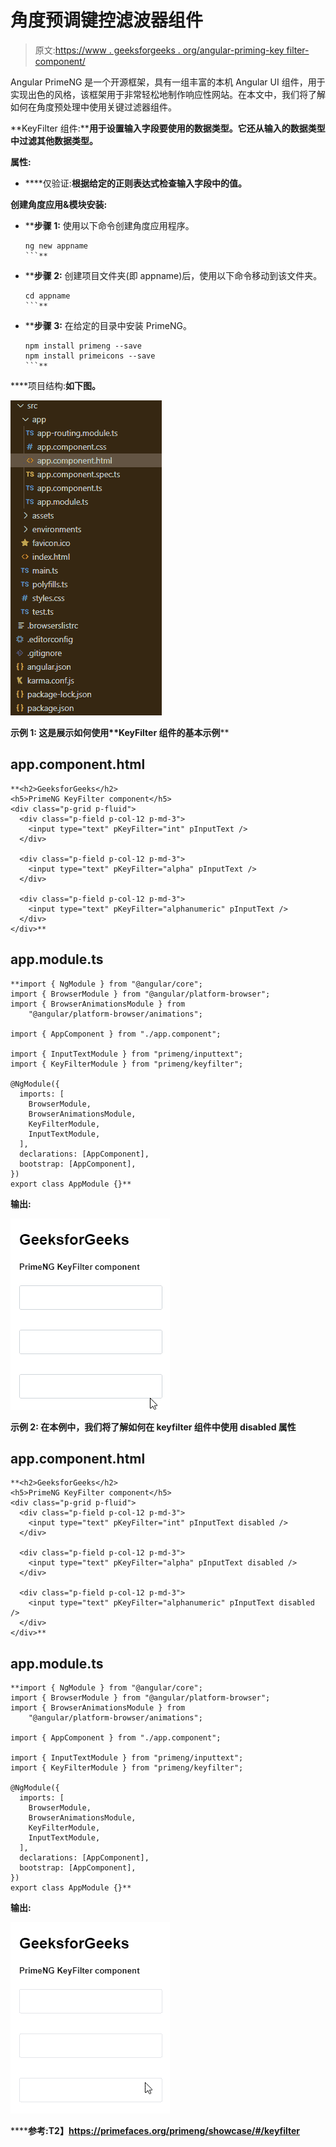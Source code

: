 # 角度预调键控滤波器组件

> 原文:[https://www . geeksforgeeks . org/angular-priming-key filter-component/](https://www.geeksforgeeks.org/angular-primeng-keyfilter-component/)

Angular PrimeNG 是一个开源框架，具有一组丰富的本机 Angular UI 组件，用于实现出色的风格，该框架用于非常轻松地制作响应性网站。在本文中，我们将了解如何在角度预处理中使用关键过滤器组件。

**KeyFilter 组件:****用于设置输入字段要使用的数据类型。它还从输入的数据类型中过滤其他数据类型。**

****属性:****

*   ****仅验证:**根据给定的正则表达式检查输入字段中的值。**

****创建角度应用&模块安装:****

*   ****步骤 1:** 使用以下命令创建角度应用程序。

    ```
    ng new appname
    ```** 
*   ****步骤 2:** 创建项目文件夹(即 appname)后，使用以下命令移动到该文件夹。

    ```
    cd appname
    ```** 
*   ****步骤 3:** 在给定的目录中安装 PrimeNG。

    ```
    npm install primeng --save
    npm install primeicons --save
    ```** 

****项目结构:**如下图。**

**![](img/6e2ac1499ceea2e58d3439c1f9f0d39a.png)**

****示例 1:** 这是展示如何使用**KeyFilter 组件的基本示例****

## ****app.component.html****

```
**<h2>GeeksforGeeks</h2>
<h5>PrimeNG KeyFilter component</h5>
<div class="p-grid p-fluid">
  <div class="p-field p-col-12 p-md-3">
    <input type="text" pKeyFilter="int" pInputText />
  </div>

  <div class="p-field p-col-12 p-md-3">
    <input type="text" pKeyFilter="alpha" pInputText />
  </div>

  <div class="p-field p-col-12 p-md-3">
    <input type="text" pKeyFilter="alphanumeric" pInputText />
  </div>
</div>**
```

## ****app.module.ts****

```
**import { NgModule } from "@angular/core";
import { BrowserModule } from "@angular/platform-browser";
import { BrowserAnimationsModule } from 
    "@angular/platform-browser/animations";

import { AppComponent } from "./app.component";

import { InputTextModule } from "primeng/inputtext";
import { KeyFilterModule } from "primeng/keyfilter";

@NgModule({
  imports: [
    BrowserModule,
    BrowserAnimationsModule,
    KeyFilterModule,
    InputTextModule,
  ],
  declarations: [AppComponent],
  bootstrap: [AppComponent],
})
export class AppModule {}**
```

******输出:******

****![](img/d9c2b708dcac0bb87e6871251e694c17.png)****

******示例 2:** 在本例中，我们将了解如何在 keyfilter 组件中使用 disabled 属性****

## ****app.component.html****

```
**<h2>GeeksforGeeks</h2>
<h5>PrimeNG KeyFilter component</h5>
<div class="p-grid p-fluid">
  <div class="p-field p-col-12 p-md-3">
    <input type="text" pKeyFilter="int" pInputText disabled />
  </div>

  <div class="p-field p-col-12 p-md-3">
    <input type="text" pKeyFilter="alpha" pInputText disabled />
  </div>

  <div class="p-field p-col-12 p-md-3">
    <input type="text" pKeyFilter="alphanumeric" pInputText disabled />
  </div>
</div>**
```

## ****app.module.ts****

```
**import { NgModule } from "@angular/core";
import { BrowserModule } from "@angular/platform-browser";
import { BrowserAnimationsModule } from 
    "@angular/platform-browser/animations";

import { AppComponent } from "./app.component";

import { InputTextModule } from "primeng/inputtext";
import { KeyFilterModule } from "primeng/keyfilter";

@NgModule({
  imports: [
    BrowserModule,
    BrowserAnimationsModule,
    KeyFilterModule,
    InputTextModule,
  ],
  declarations: [AppComponent],
  bootstrap: [AppComponent],
})
export class AppModule {}**
```

******输出:******

****![](img/0f95eb9c95ef1c2e64f9dcb148bc39d7.png)****

******参考:**T2】https://primefaces.org/primeng/showcase/#/keyfilter****
